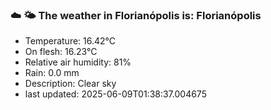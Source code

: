 ### ☁️ 🌤️  The weather in Florianópolis is: Florianópolis

- Temperature: 16.42°C
- On flesh: 16.23°C
- Relative air humidity: 81%
- Rain: 0.0 mm
- Description: Clear sky
- last updated: 2025-06-09T01:38:37.004675
